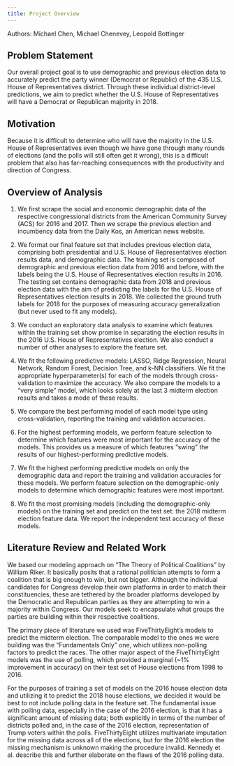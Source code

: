 ```yaml
---
title: Project Overview
---
```

Authors: Michael Chen, Michael Chenevey, Leopold Bottinger

## Problem Statement

Our overall project goal is to use demographic and previous election data to accurately predict the party winner (Democrat or Republic) of the 435 U.S. House of Representatives district. Through these individual district-level predictions, we aim to predict whether the U.S. House of Representatives will have a Democrat or Republican majority in 2018. 

## Motivation

Because it is difficult to determine who will have the majority in the U.S. House of Representatives even though we have gone through many rounds of elections (and the polls will still often get it wrong), this is a difficult problem that also has far-reaching consequences with the productivity and direction of Congress.
 
## Overview of Analysis
 
1)	We first scrape the social and economic demographic data of the respective congressional districts from the American Community Survey (ACS) for 2016 and 2017. Then we scrape the previous election and incumbency data from the Daily Kos, an American news website. 
 
2)	We format our final feature set that includes previous election data, comprising both presidential and U.S. House of Representatives election results data, and demographic data. The training set is composed of demographic and previous election data from 2016 and before, with the labels being the U.S. House of Representatives election results in 2016. The testing set contains demographic data from 2018 and previous election data with the aim of predicting the labels for the U.S. House of Representatives election results in 2018. We collected the ground truth labels for 2018 for the purposes of measuring accuracy generalization (but never used to fit any models).
 
3)	We conduct an exploratory data analysis to examine which features within the training set show promise in separating the election results in the 2016 U.S. House of Representatives election. We also conduct a number of other analyses to explore the feature set.
 
4)	We fit the following predictive models: LASSO, Ridge Regression, Neural Network, Random Forest, Decision Tree, and k-NN classifiers. We fit the appropriate hyperparameter(s) for each of the models through cross-validation to maximize the accuracy. We also compare the models to a “very simple” model, which looks solely at the last 3 midterm election results and takes a mode of these results.
 
5)	We compare the best performing model of each model type using cross-validation, reporting the training and validation accuracies.
 
6)	For the highest performing models, we perform feature selection to determine which features were most important for the accuracy of the models. This provides us a measure of which features “swing” the results of our highest-performing predictive models.
 
7)	We fit the highest performing predictive models on only the demographic data and report the training and validation accuracies for these models. We perform feature selection on the demographic-only models to determine which demographic features were most important.
 
8)	We fit the most promising models (including the demographic-only models) on the training set and predict on the test set: the 2018 midterm election feature data. We report the independent test accuracy of these models.

## Literature Review and Related Work

We based our modeling approach on “The Theory of Political Coalitions” by William Riker. It basically posits that a rational politician attempts to form a coalition that is big enough to win, but not bigger. Although the individual candidates for Congress develop their own platforms in order to match their constituencies, these are tethered by the broader platforms developed by the Democratic and Republican parties as they are attempting to win a majority within Congress. Our models seek to encapsulate what groups the parties are building within their respective coalitions.

The primary piece of literature we used was FiveThirtyEight’s models to predict the midterm election. The comparable model to the ones we were building was the “Fundamentals Only” one, which utilizes non-polling factors to predict the races. The other major aspect of the FiveThirtyEight models was the use of polling, which provided a marginal (~1% improvement in accuracy) on their test set of House elections from 1998 to 2016. 

For the purposes of training a set of models on the 2016 house election data and utilizing it to predict the 2018 house elections, we decided it would be best to not include polling data in the feature set. The fundamental issue with polling data, especially in the case of the 2016 election, is that it has a significant amount of missing data; both explicitly in terms of the number of districts polled and, in the case of the 2016 election, representation of Trump voters within the polls. FiveThirtyEight utilizes multivariate imputation for the missing data across all of the elections, but for the 2016 election the missing mechanism is unknown making the procedure invalid. Kennedy et al. describe this and further elaborate on the flaws of the 2016 polling data. 
